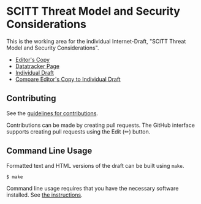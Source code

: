 
# SCITT Threat Model and Security Considerations

This is the working area for the individual Internet-Draft, "SCITT Threat Model and Security Considerations".

* [Editor's Copy](https://ietf-scitt.github.io/threat-model/#go.draft-threat-model.html)
* [Datatracker Page]()
* [Individual Draft]()
* [Compare Editor's Copy to Individual Draft]()


## Contributing

See the
[guidelines for contributions](https://github.com/ietf-scitt/draft-birkholz-scitt-architecture/blob/main/CONTRIBUTING.md).

Contributions can be made by creating pull requests.
The GitHub interface supports creating pull requests using the Edit (✏) button.


## Command Line Usage

Formatted text and HTML versions of the draft can be built using `make`.

```sh
$ make
```

Command line usage requires that you have the necessary software installed.  See
[the instructions](https://github.com/martinthomson/i-d-template/blob/main/doc/SETUP.md).
